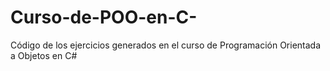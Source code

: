 # Curso-de-POO-en-C-
Código de los ejercicios generados en el curso de Programación Orientada a Objetos en C#
